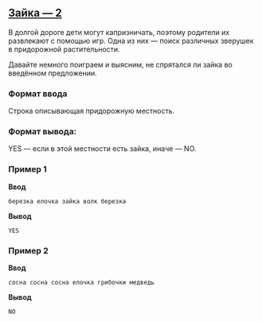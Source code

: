 ## [Зайка — 2](../../../solutions/2.2/22_h.py)

В долгой дороге дети могут капризничать, поэтому родители их развлекают с помощью игр. Одна из них — поиск различных зверушек в придорожной растительности.

Давайте немного поиграем и выясним, не спрятался ли зайка во введённом предложении.

### Формат ввода

Строка описывающая придорожную местность.


### Формат вывода:

YES — если в этой местности есть зайка, иначе — NO.

### Пример 1

__Ввод__
```plaintext
березка елочка зайка волк березка
```

__Вывод__
```plaintext
YES
```

### Пример 2

__Ввод__
```plaintext
сосна сосна сосна елочка грибочки медведь
```

__Вывод__
```plaintext
NO
```
